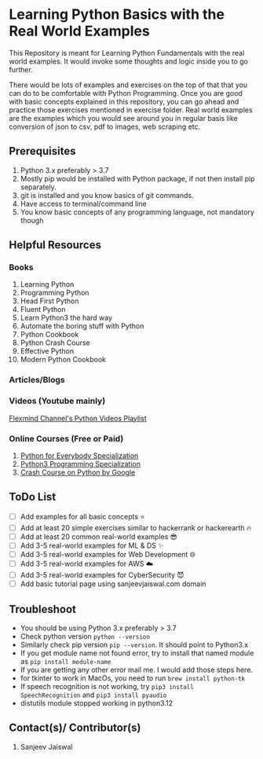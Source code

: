 # Learning Python Basics with the Real World Examples
This Repository is meant for Learning Python Fundamentals with the real world examples.
It would invoke some thoughts and logic inside you to go further.

There would be lots of examples and exercises on the top of that that you can do to be comfortable with Python Programming.
Once you are good with basic concepts explained in this repository, you can go ahead and practice those exercises mentioned in exercise folder.
Real world examples are the examples which you would see around you in regular basis like conversion of json to csv, pdf to images, web scraping etc.


## Prerequisites
1. Python 3.x preferably > 3.7
2. Mostly pip would be installed with Python package, if not then install pip separately.
3. git is installed and you know basics of git commands.
4. Have access to terminal/command line
5. You know basic concepts of any programming language, not mandatory though

## Helpful Resources
### Books
1. Learning Python
2. Programming Python
3. Head First Python
4. Fluent Python
5. Learn Python3 the hard way
6. Automate the boring stuff with Python
7. Python Cookbook
8. Python Crash Course
9. Effective Python
10. Modern Python Cookbook

### Articles/Blogs

### Videos (Youtube mainly)
[Flexmind Channel's Python Videos Playlist](https://youtube.com/playlist?list=PLRTsCutScZnwoFVqkk630BLBGMCIsj426)

### Online Courses (Free or Paid)
1. [Python for Everybody Specialization](https://www.coursera.org/specializations/python)
2. [Python3 Programming Specialization](https://www.coursera.org/specializations/python-3-programming)
3. [Crash Course on Python by Google](https://www.coursera.org/learn/python-crash-course)

## ToDo List
- [ ] Add examples for all basic concepts :star:
- [ ] Add at least 20 simple exercises similar to hackerrank or hackerearth :fire:
- [ ] Add at least 20 common real-world examples :sunglasses:
- [ ] Add 3-5 real-world examples for ML & DS :sparkles: 
- [ ] Add 3-5 real-world examples for Web Development :globe_with_meridians:
- [ ] Add 3-5 real-world examples for AWS :cloud:
- [ ] Add 3-5 real-world examples for CyberSecurity :smiling_imp:
- [ ] Add basic tutorial page using sanjeevjaiswal.com domain

## Troubleshoot
- You should be using Python 3.x preferably > 3.7
- Check python version `python --version`
- Similarly check pip version `pip --version`. It should point to Python3.x
- If you get module name not found error, try to install that named module as `pip install module-name`
- If you are getting any other error mail me. I would add those steps here.
- for tkinter to work in MacOs, you need to run `brew install python-tk`
- If speech recognition is not working, try `pip3 install SpeechRecognition` and `pip3 install pyaudio`
- distutils module stopped working in python3.12

## Contact(s)/ Contributor(s)
1. Sanjeev Jaiswal
